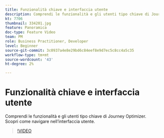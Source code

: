 ```yaml
---
title: Funzionalità chiave e interfaccia utente
description: Comprendi le funzionalità e gli utenti tipo chiave di Journey Optimizer. Scopri come navigare nell’interfaccia utente.
kt: 7706
thumbnail: 334201.jpg
feature: Panoramica
doc-type: Feature Video
team: PM
role: Business Practitioner, Developer
level: Beginner
source-git-commit: 3c0937a4e8e29bd6c84eef8e9d7ec5c8cc4a5c35
workflow-type: tm+mt
source-wordcount: '43'
ht-degree: 2%

---
```



# Funzionalità chiave e interfaccia utente

Comprendi le funzionalità e gli utenti tipo chiave di Journey Optimizer. Scopri come navigare nell’interfaccia utente.

>[!VIDEO](https://video.tv.adobe.com/v/334201?quality=12)
